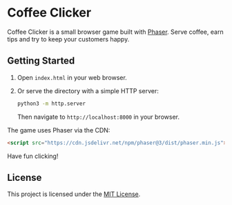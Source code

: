 # Coffee Clicker

Coffee Clicker is a small browser game built with [Phaser](https://phaser.io/). Serve coffee, earn tips and try to keep your customers happy.

## Getting Started

1. Open `index.html` in your web browser.
2. Or serve the directory with a simple HTTP server:

   ```bash
   python3 -m http.server
   ```

   Then navigate to `http://localhost:8000` in your browser.

The game uses Phaser via the CDN:

```html
<script src="https://cdn.jsdelivr.net/npm/phaser@3/dist/phaser.min.js"></script>
```

Have fun clicking!

## License

This project is licensed under the [MIT License](LICENSE).

